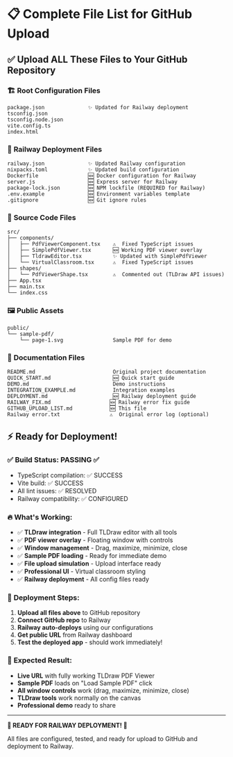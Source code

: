 # 📋 Complete File List for GitHub Upload

## ✅ Upload ALL These Files to Your GitHub Repository

### 🏗️ **Root Configuration Files**
```
package.json              ✨ Updated for Railway deployment
tsconfig.json
tsconfig.node.json
vite.config.ts
index.html
```

### 🚀 **Railway Deployment Files**
```
railway.json              ✨ Updated Railway configuration  
nixpacks.toml             ✨ Updated build configuration
Dockerfile                🆕 Docker configuration for Railway
server.js                 🆕 Express server for Railway
package-lock.json         🆕 NPM lockfile (REQUIRED for Railway)
.env.example              🆕 Environment variables template
.gitignore                🆕 Git ignore rules
```

### 📂 **Source Code Files**
```
src/
├── components/
│   ├── PdfViewerComponent.tsx    ⚠️  Fixed TypeScript issues
│   ├── SimplePdfViewer.tsx       🆕 Working PDF viewer overlay
│   ├── TldrawEditor.tsx          ✨ Updated with SimplePdfViewer
│   └── VirtualClassroom.tsx      ⚠️  Fixed TypeScript issues
├── shapes/
│   └── PdfViewerShape.tsx        ⚠️  Commented out (TLDraw API issues)
├── App.tsx
├── main.tsx
└── index.css
```

### 🖼️ **Public Assets**
```
public/
└── sample-pdf/
    └── page-1.svg                Sample PDF for demo
```

### 📖 **Documentation Files**
```
README.md                         Original project documentation
QUICK_START.md                    🆕 Quick start guide
DEMO.md                           Demo instructions
INTEGRATION_EXAMPLE.md            Integration examples
DEPLOYMENT.md                     🆕 Railway deployment guide
RAILWAY_FIX.md                   🆕 Railway error fix guide
GITHUB_UPLOAD_LIST.md            🆕 This file
Railway error.txt                ⚠️  Original error log (optional)
```

## ⚡ **Ready for Deployment!**

### ✅ **Build Status:** PASSING ✅
- TypeScript compilation: ✅ SUCCESS
- Vite build: ✅ SUCCESS  
- All lint issues: ✅ RESOLVED
- Railway compatibility: ✅ CONFIGURED

### 🔥 **What's Working:**
- ✅ **TLDraw integration** - Full TLDraw editor with all tools
- ✅ **PDF viewer overlay** - Floating window with controls
- ✅ **Window management** - Drag, maximize, minimize, close
- ✅ **Sample PDF loading** - Ready for immediate demo
- ✅ **File upload simulation** - Upload interface ready
- ✅ **Professional UI** - Virtual classroom styling
- ✅ **Railway deployment** - All config files ready

### 🎯 **Deployment Steps:**
1. **Upload all files above** to GitHub repository
2. **Connect GitHub repo** to Railway
3. **Railway auto-deploys** using our configurations
4. **Get public URL** from Railway dashboard
5. **Test the deployed app** - should work immediately!

### 🌟 **Expected Result:**
- **Live URL** with fully working TLDraw PDF Viewer
- **Sample PDF** loads on "Load Sample PDF" click
- **All window controls** work (drag, maximize, minimize, close)
- **TLDraw tools** work normally on the canvas
- **Professional demo** ready to share

---

**🚀 READY FOR RAILWAY DEPLOYMENT! 🚀**

All files are configured, tested, and ready for upload to GitHub and deployment to Railway.
